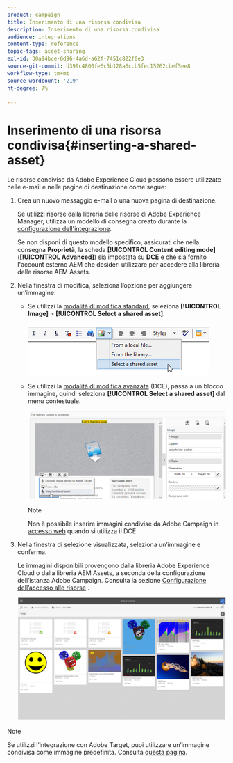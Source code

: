 ```yaml
---
product: campaign
title: Inserimento di una risorsa condivisa
description: Inserimento di una risorsa condivisa
audience: integrations
content-type: reference
topic-tags: asset-sharing
exl-id: 30a94bce-6d96-4a6d-a62f-7451c822f0e3
source-git-commit: d399c4800fe6c5b128a6ccb5fec15262cbef5ee8
workflow-type: tm+mt
source-wordcount: '219'
ht-degree: 7%

---
```


# Inserimento di una risorsa condivisa{#inserting-a-shared-asset}

Le risorse condivise da Adobe Experience Cloud possono essere utilizzate nelle e-mail e nelle pagine di destinazione come segue:

1. Crea un nuovo messaggio e-mail o una nuova pagina di destinazione.

   Se utilizzi risorse dalla libreria delle risorse di Adobe Experience Manager, utilizza un modello di consegna creato durante la [configurazione dell&#39;integrazione](../../integrations/using/configuring-access-to-assets.md#integrating-with-aem-assets).

   Se non disponi di questo modello specifico, assicurati che nella consegna **Proprietà**, la scheda **[!UICONTROL Content editing mode]** (**[!UICONTROL Advanced]**) sia impostata su **DCE** e che sia fornito l&#39;account esterno AEM che desideri utilizzare per accedere alla libreria delle risorse AEM Assets.

1. Nella finestra di modifica, seleziona l’opzione per aggiungere un’immagine:

   * Se utilizzi la [modalità di modifica standard](../../delivery/using/defining-the-email-content.md#adding-images), seleziona **[!UICONTROL Image]** > **[!UICONTROL Select a shared asset]**.

      ![](assets/dam_insert_image_standard.png)

   * Se utilizzi la [modalità di modifica avanzata](../../web/using/about-campaign-html-editor.md) (DCE), passa a un blocco immagine, quindi seleziona **[!UICONTROL Select a shared asset]** dal menu contestuale.

      ![](assets/dam_insert_image_dce.png)

      >[!NOTE]
      >
      >Non è possibile inserire immagini condivise da Adobe Campaign in [accesso web](../../platform/using/adobe-campaign-workspace.md#console-and-web-access) quando si utilizza il DCE.

1. Nella finestra di selezione visualizzata, seleziona un’immagine e conferma.

   Le immagini disponibili provengono dalla libreria Adobe Experience Cloud o dalla libreria AEM Assets, a seconda della configurazione dell’istanza Adobe Campaign. Consulta la sezione [Configurazione dell’accesso alle risorse](../../integrations/using/configuring-access-to-assets.md) .

   ![](assets/dam_shared_image_selection.png)

>[!NOTE]
>
>Se utilizzi l’integrazione con Adobe Target, puoi utilizzare un’immagine condivisa come immagine predefinita. Consulta [questa pagina](../../integrations/using/integrating-with-adobe-target.md).
